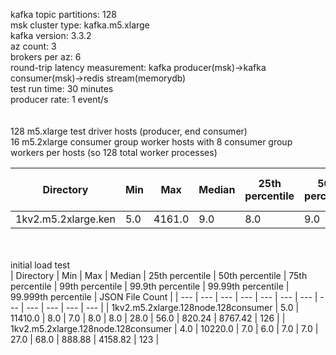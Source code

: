 kafka topic partitions: 128<br>
msk cluster type: kafka.m5.xlarge<br>
kafka version: 3.3.2<br>
az count: 3<br>
brokers per az: 6<br>
round-trip latency measurement: kafka producer(msk)->kafka consumer(msk)->redis stream(memorydb)<br>
test run time: 30 minutes<br>
producer rate: 1 event/s<br>
<br>
<br>
128 m5.xlarge test driver hosts (producer, end consumer)<br>
16 m5.2xlarge consumer group worker hosts with 8 consumer group workers per hosts (so 128 total worker processes)<br>

| Directory | Min | Max | Median | 25th percentile | 50th percentile | 75th percentile | 99th percentile | 99.9th percentile | 99.99th percentile | 99.999th percentile | JSON File Count |
| --- | --- | --- | --- | --- | --- | --- | --- | --- | --- | --- | --- |
| 1kv2.m5.2xlarge.ken | 5.0 | 4161.0 | 9.0 | 8.0 | 9.0 | 11.0 | 48.0 | 1519.0 | 2130.04 | 3586.93 | 134 |
<br>
<br>
initial load test<br>
| Directory | Min | Max | Median | 25th percentile | 50th percentile | 75th percentile | 99th percentile | 99.9th percentile | 99.99th percentile | 99.999th percentile | JSON File Count |
| --- | --- | --- | --- | --- | --- | --- | --- | --- | --- | --- | --- |
| 1kv2.m5.2xlarge.128node.128consumer | 5.0 | 11410.0 | 8.0 | 7.0 | 8.0 | 8.0 | 28.0 | 56.0 | 820.24 | 8767.42 | 126 |
| 1kv2.m5.2xlarge.128node.128consumer | 4.0 | 10220.0 | 7.0 | 6.0 | 7.0 | 7.0 | 27.0 | 68.0 | 888.88 | 4158.82 | 123 |
